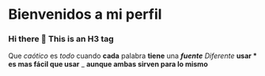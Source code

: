 # Bienvenidos a mi perfil
### Hi there 👋 This is an H3 tag
Que *caótico* es _todo_ cuando **cada** palabra __tiene__ una __*fuente*__ _*Diferente*_
**usar * es mas fácil que usar** _ __aunque ambas sirven para lo mismo__
<!--
**manuelgomezasir1/manuelgomezasir1** is a ✨ _special_ ✨ repository because its `README.md` (this file) appears on your GitHub profile.

Here are some ideas to get you started:

- 🔭 I’m currently working on ...
- 🌱 I’m currently learning ...
- 👯 I’m looking to collaborate on ...
- 🤔 I’m looking for help with ...
- 💬 Ask me about ...
- 📫 How to reach me: ...
- 😄 Pronouns: ...
- ⚡ Fun fact: ...
-->
